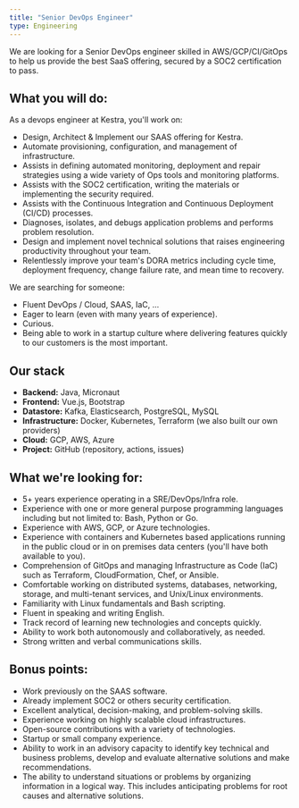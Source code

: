 ```yaml
---
title: "Senior DevOps Engineer"
type: Engineering
---
```


We are looking for a Senior DevOps engineer skilled in AWS/GCP/CI/GitOps to help us provide the best SaaS offering, secured by a SOC2 certification to pass.

## What you will do:
As a devops engineer at Kestra, you'll work on:
- Design, Architect & Implement our SAAS offering for Kestra.
- Automate provisioning, configuration, and management of infrastructure.
- Assists in defining automated monitoring, deployment and repair strategies using a wide variety of Ops tools and monitoring platforms.
- Assists with the SOC2 certification, writing the materials or implementing the security required.
- Assists with the Continuous Integration and Continuous Deployment (CI/CD) processes.
- Diagnoses, isolates, and debugs application problems and performs problem resolution.
- Design and implement novel technical solutions that raises engineering productivity throughout your team.
- Relentlessly improve your team's DORA metrics including cycle time, deployment frequency, change failure rate, and mean time to recovery.

We are searching for someone:
- Fluent DevOps / Cloud, SAAS, IaC, ...
- Eager to learn (even with many years of experience).
- Curious.
- Being able to work in a startup culture where delivering features quickly to our customers is the most important.

## Our stack

- **Backend:** Java, Micronaut
- **Frontend:** Vue.js, Bootstrap
- **Datastore:** Kafka, Elasticsearch, PostgreSQL, MySQL
- **Infrastructure:** Docker, Kubernetes, Terraform (we also built our own providers)
- **Cloud:** GCP, AWS, Azure
- **Project:** GitHub (repository, actions, issues)

## What we're looking for:

- 5+ years experience operating in a SRE/DevOps/Infra role.
- Experience with one or more general purpose programming languages including but not limited to: Bash, Python or Go.
- Experience with AWS, GCP, or Azure technologies.
- Experience with containers and Kubernetes based applications running in the public cloud or in on premises data centers (you'll have both available to you).
- Comprehension of GitOps and managing Infrastructure as Code (IaC) such as Terraform, CloudFormation, Chef, or Ansible.
- Comfortable working on distributed systems, databases, networking, storage, and multi-tenant services, and Unix/Linux environments.
- Familiarity with Linux fundamentals and Bash scripting.
- Fluent in speaking and writing English.
- Track record of learning new technologies and concepts quickly.
- Ability to work both autonomously and collaboratively, as needed.
- Strong written and verbal communications skills.

## Bonus points:

- Work previously on the SAAS software.
- Already implement SOC2 or others security certification.
- Excellent analytical, decision-making, and problem-solving skills.
- Experience working on highly scalable cloud infrastructures.
- Open-source contributions with a variety of technologies.
- Startup or small company experience.
- Ability to work in an advisory capacity to identify key technical and business problems, develop and evaluate alternative solutions and make recommendations.
- The ability to understand situations or problems by organizing information in a logical way. This includes anticipating problems for root causes and alternative solutions.
